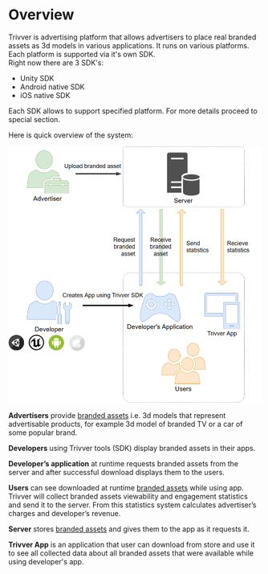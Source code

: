 # Overview

Trivver is advertising platform that allows advertisers to place real branded assets as 3d models in various applications. It runs on various platforms. Each platform is supported via it's own SDK.  
Right now there are 3 SDK's:

* Unity SDK
* Android native SDK
* iOS native SDK  

Each SDK allows to support specified platform. For more details proceed to special section.

Here is quick overview of the system:

![Trivver main image](.gitbook/assets/trivver-main-diagram%20%281%29.png)

**Advertisers** provide [branded assets](xref:unity-branded-asset-term) i.e. 3d models that represent advertisable products, for example 3d model of branded TV or a car of some popular brand.

**Developers** using Trivver tools \(SDK\) display branded assets in their apps.

**Developer’s application** at runtime requests branded assets from the server and after successful download displays them to the users.

**Users** can see downloaded at runtime [branded assets](xref:unity-branded-asset-term) while using app. Trivver will collect branded assets viewability and engagement statistics and send it to the server. From this statistics system calculates advertiser’s charges and developer’s revenue.

**Server** stores [branded assets](xref:unity-branded-asset-term) and gives them to the app as it requests it.

**Trivver App** is an application that user can download from store and use it to see all collected data about all branded assets that were available while using developer's app.

